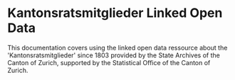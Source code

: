 # Kantonsratsmitglieder Linked Open Data
This documentation covers using the linked open data ressource about the 'Kantonsratsmitglieder' since 1803 provided by the State Archives of the Canton of Zurich, supported by the Statistical Office of the Canton of Zurich.
